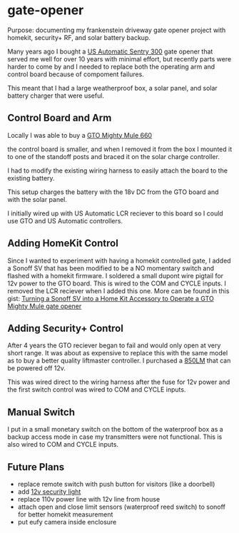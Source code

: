 # gate-opener
Purpose: documenting my frankenstein driveway gate opener project with homekit, security+ RF, and solar battery backup. 

Many years ago I bought a [US Automatic Sentry 300](https://docs.usautomatic.com/retail/manuals/openers/sentry_gate_opener_manual_english.pdf) gate opener that served me well for over 10 years with minimal effort, but recently parts were harder to come by and I needed to replace both the operating arm and control board because of compoment failures.

This meant that I had a large weatherproof box, a solar panel, and solar battery charger that were useful.


## Control Board and Arm
Locally I was able to buy a [GTO Mighty Mule 660](https://www.mightymule.com/wp-content/uploads/MM600-Manual-07-06-2010.pdf)

the control board is smaller, and when I removed it from the box I mounted it to one of the standoff posts and braced it on the solar charge controller.

I had to modify the existing wiring harness to easily attach the board to the existing battery.

This setup charges the battery with the 18v DC from the GTO board and with the solar panel.

I initially wired up with US Automatic LCR reciever to this board so I could use GTO and US Automatic controllers. 

## Adding HomeKit Control
Since I wanted to experiment with having a homekit controlled gate, I added a Sonoff SV that has been modified to be a NO momentary switch and flashed with a homekit firmware. I soldered a small dupont wire pigtail for 12v power to the GTO board. This is wired to the COM and CYCLE inputs. I removed the LCR reciever when I added this one. More can be found in this gist: [Turning a Sonoff SV into a Home Kit Accessory to Operate a GTO Mighty Mule gate opener](https://gist.github.com/logich/4f3eeb53146414549744a3ba44705c08)

## Adding Security+ Control
After 4 years the GTO reciever began to fail and would only open at very short range. It was about as expensive to replace this with the same model as to buy a better quality liftmaster controller. I purchased a [850LM](https://smile.amazon.com/gp/product/B0071EYS9M/ref=ppx_yo_dt_b_search_asin_title?ie=UTF8&psc=1) that can be powered off 12v. 

This was wired direct to the wiring harness after the fuse for 12v power and the first switch control was wired to COM and CYCLE inputs.

## Manual Switch
I put in a small monetary switch on the bottom of the waterproof box as a backup access mode in case my transmitters were not functional. This is also wired to COM and CYCLE inputs.

## Future Plans
* replace remote switch with push button for visitors (like a doorbell)
* add [12v security light](https://smile.amazon.com/gp/product/B07MV2YL9J/ref=ppx_yo_dt_b_asin_title_o00_s00?ie=UTF8&psc=1)
* replace 110v power line with 12v line from house
* attach open and close limit sensors (waterproof reed switch) to sonoff for better homekit measurement
* put eufy camera inside enclosure
